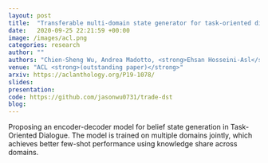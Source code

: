 ```yaml
---
layout: post
title:  "Transferable multi-domain state generator for task-oriented dialogue systems"
date:   2020-09-25 22:21:59 +00:00
image: /images/acl.png
categories: research
author: ""
authors: "Chien-Sheng Wu, Andrea Madotto, <strong>Ehsan Hosseini-Asl</strong>, Caiming Xiong, Richard Socher, Pascale Fung"
venue: "ACL <strong>(outstanding paper)</strong>"
arxiv: https://aclanthology.org/P19-1078/
slides:
presentation: 
code: https://github.com/jasonwu0731/trade-dst
blog: 
---
```

Proposing an encoder-decoder model for belief state generation in Task-Oriented Dialogue. The model is trained on multiple domains jointly, which achieves better few-shot performance using knowledge share across domains.
